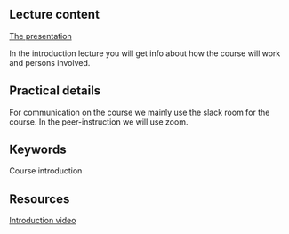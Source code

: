 ## Lecture content

[The presentation](https://lnu.box.com/s/vinkq4jvk3jlpjflisrh89caxj3t9rw2)
 
 In the introduction lecture you will get info about how the course will work and persons involved.
 
## Practical details

For communication on the course we mainly use the slack room for the course. In the peer-instruction we will use zoom.


## Keywords
Course introduction

## Resources
[Introduction video](https://play.lnu.se/media/t/0_k7i2cbyq)
